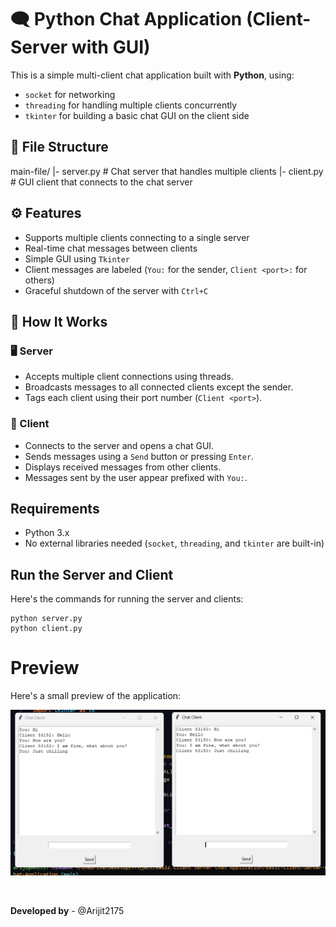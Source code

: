 # 🗨️ Python Chat Application (Client-Server with GUI)

This is a simple multi-client chat application built with **Python**, using:
- `socket` for networking
- `threading` for handling multiple clients concurrently
- `tkinter` for building a basic chat GUI on the client side

## 📂 File Structure

main-file/
  |- server.py # Chat server that handles multiple clients
  |- client.py # GUI client that connects to the chat server


## ⚙️ Features

- Supports multiple clients connecting to a single server  
- Real-time chat messages between clients  
- Simple GUI using `Tkinter`  
- Client messages are labeled (`You:` for the sender, `Client <port>:` for others)  
- Graceful shutdown of the server with `Ctrl+C`

## 🚀 How It Works

### 🖥️ Server

- Accepts multiple client connections using threads.
- Broadcasts messages to all connected clients except the sender.
- Tags each client using their port number (`Client <port>`).

### 💬 Client

- Connects to the server and opens a chat GUI.
- Sends messages using a `Send` button or pressing `Enter`.
- Displays received messages from other clients.
- Messages sent by the user appear prefixed with `You:`.

## Requirements

- Python 3.x  
- No external libraries needed (`socket`, `threading`, and `tkinter` are built-in)

## Run the Server and Client

Here's the commands for running the server and clients:
```
python server.py
python client.py
```

# Preview

Here's a small preview of the application: 

![Demo of the app](assets/chat_app.png)

<br>

**Developed by** - @Arijit2175